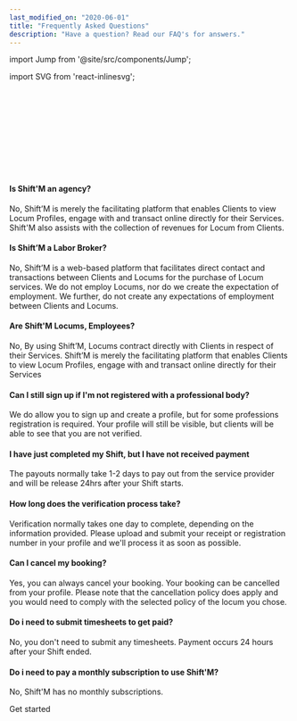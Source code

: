 ```yaml
---
last_modified_on: "2020-06-01"
title: "Frequently Asked Questions"
description: "Have a question? Read our FAQ's for answers."
---
```


import Jump from '@site/src/components/Jump';

import SVG from 'react-inlinesvg';

<SVG src="/img/shutterstock_1044298762-min.svg" />


#### Is Shift'M an agency?
No, Shift’M is merely the facilitating platform that enables Clients to view Locum Profiles, engage with and transact online directly for their Services. Shift'M also assists with the collection of revenues for Locum from Clients.

#### Is Shift’M a Labor Broker?
No, Shift’M is a web-based platform that facilitates direct contact and transactions between Clients and Locums for the purchase of Locum services. We do not employ Locums, nor do we create the expectation of employment. We further, do not create any expectations of employment between Clients and Locums.

#### Are Shift'M Locums, Employees?
No, By using Shift’M, Locums contract directly with Clients in respect of their Services. Shift’M is merely the facilitating platform that enables Clients to view Locum Profiles, engage with and transact online directly for their Services

#### Can I still sign up if I'm not registered with a professional body?
We do allow you to sign up and create a profile, but for some professions registration is required. Your profile will still be visible, but clients will be able to see that you are not verified.

#### I have just completed my Shift, but I have not received payment
The payouts normally take 1-2 days to pay out from the service provider and will be release 24hrs after your Shift starts.

#### How long does the verification process take?
Verification normally takes one day to complete, depending on the information provided. Please upload and submit your receipt or registration number in your profile and we'll process it as soon as possible.

#### Can I cancel my booking?
Yes, you can always cancel your booking. Your booking can be cancelled from your profile. Please note that the cancellation policy does apply and you would need to comply with the selected policy of the locum you chose.

#### Do i need to submit timesheets to get paid?
No, you don't need to submit any timesheets. Payment occurs 24 hours after your Shift ended.

#### Do i need to pay a monthly subscription to use Shift'M?
No, Shift'M has no monthly subscriptions.


<Jump to="/guides/getting-started/">Get started</Jump>




[docs.strategies#daemon]: /docs/setup/deployment/strategies/#daemon
[docs.strategies#sidecar]: /docs/setup/deployment/strategies/#sidecar
[urls.rust]: https://www.rust-lang.org/
[urls.vector_performance]: https://shiftm.com/#performance
